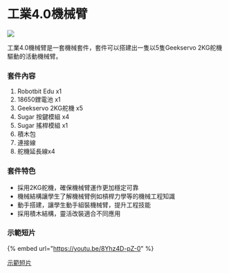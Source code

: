 # 工業4.0機械臂

![](https://kittenbothk.readthedocs.io/en/latest/_images/robot_arm_3.png)

工業4.0機械臂是一套機械套件，套件可以搭建出一隻以5隻Geekservo 2KG舵機驅動的活動機械臂。

### 套件內容

1. Robotbit Edu x1
2. 18650鋰電池 x1
3. Geekservo 2KG舵機 x5
4. Sugar 按鍵模組 x4
5. Sugar 搖桿模組 x1
6. 積木包
7. 連接線
8. 舵機延長線x4

### 套件特色

* 採用2KG舵機，確保機械臂運作更加穩定可靠
* 機械結構讓學生了解機械臂例如槓桿力學等的機械工程知識
* 動手搭建，讓學生動手組裝機械臂，提升工程技能
* 採用積木結構，靈活改裝適合不同應用

###

###

### 示範短片

{% embed url="https://youtu.be/8Yhz4D-pZ-0" %}

[示範短片](https://youtu.be/8Yhz4D-pZ-0)
